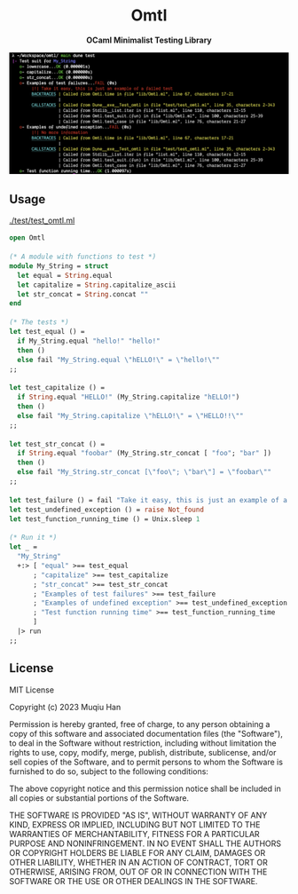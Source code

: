 <div align="center">

# Omtl

__OCaml Minimalist Testing Library__

<img src=".github/demo.png">

</div>

## Usage
[./test/test_omtl.ml](./test/test_omtl.ml)
```ocaml
open Omtl

(* A module with functions to test *)
module My_String = struct
  let equal = String.equal
  let capitalize = String.capitalize_ascii
  let str_concat = String.concat ""
end

(* The tests *)
let test_equal () =
  if My_String.equal "hello!" "hello!"
  then ()
  else fail "My_String.equal \"hELLO!\" = \"hello!\""
;;

let test_capitalize () =
  if String.equal "HELLO!" (My_String.capitalize "hELLO!")
  then ()
  else fail "My_String.capitalize \"hELLO!\" = \"HELLO!!\""
;;

let test_str_concat () =
  if String.equal "foobar" (My_String.str_concat [ "foo"; "bar" ])
  then ()
  else fail "My_String.str_concat [\"foo\"; \"bar\"] = \"foobar\""
;;

let test_failure () = fail "Take it easy, this is just an example of a failed test"
let test_undefined_exception () = raise Not_found
let test_function_running_time () = Unix.sleep 1

(* Run it *)
let _ =
  "My_String"
  +:> [ "equal" >== test_equal
      ; "capitalize" >== test_capitalize
      ; "str_concat" >== test_str_concat
      ; "Examples of test failures" >== test_failure
      ; "Examples of undefined exception" >== test_undefined_exception
      ; "Test function running time" >== test_function_running_time
      ]
  |> run
;;
```

## License
MIT License

Copyright (c) 2023 Muqiu Han

Permission is hereby granted, free of charge, to any person obtaining a copy
of this software and associated documentation files (the "Software"), to deal
in the Software without restriction, including without limitation the rights
to use, copy, modify, merge, publish, distribute, sublicense, and/or sell
copies of the Software, and to permit persons to whom the Software is
furnished to do so, subject to the following conditions:

The above copyright notice and this permission notice shall be included in all
copies or substantial portions of the Software.

THE SOFTWARE IS PROVIDED "AS IS", WITHOUT WARRANTY OF ANY KIND, EXPRESS OR
IMPLIED, INCLUDING BUT NOT LIMITED TO THE WARRANTIES OF MERCHANTABILITY,
FITNESS FOR A PARTICULAR PURPOSE AND NONINFRINGEMENT. IN NO EVENT SHALL THE
AUTHORS OR COPYRIGHT HOLDERS BE LIABLE FOR ANY CLAIM, DAMAGES OR OTHER
LIABILITY, WHETHER IN AN ACTION OF CONTRACT, TORT OR OTHERWISE, ARISING FROM,
OUT OF OR IN CONNECTION WITH THE SOFTWARE OR THE USE OR OTHER DEALINGS IN THE
SOFTWARE.
